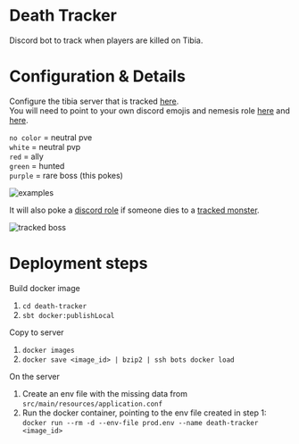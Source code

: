 # Death Tracker

Discord bot to track when players are killed on Tibia.    

# Configuration & Details

Configure the tibia server that is tracked [here](https://github.com/Leo32onGIT/death-tracker/blob/main/death-tracker/src/main/scala/com/kiktibia/deathtracker/tibiadata/TibiaDataClient.scala#L20).    
You will need to point to your own discord emojis and nemesis role [here](https://github.com/Leo32onGIT/death-tracker/blob/main/death-tracker/src/main/resources/application.conf#L6-L23) and [here](https://github.com/Leo32onGIT/death-tracker/blob/main/death-tracker/src/main/scala/com/kiktibia/deathtracker/DeathTrackerStream.scala#L190-L194).

  `no color` = neutral pve    
  `white` = neutral pvp    
  `red` = ally    
  `green` = hunted    
  `purple` = rare boss (this pokes)    

![examples](https://i.imgur.com/nMJK05h.gif)

It will also poke a [discord role](https://github.com/Leo32onGIT/death-tracker/blob/main/death-tracker/src/main/resources/application.conf#L23) if someone dies to a [tracked monster](https://github.com/Leo32onGIT/death-tracker/blob/main/death-tracker/src/main/resources/application.conf#L24-L94).

![tracked boss](https://i.imgur.com/Tjofi3h.png)

# Deployment steps

Build docker image  
1. `cd death-tracker`
1. `sbt docker:publishLocal`

Copy to server  
1. `docker images`
1. `docker save <image_id> | bzip2 | ssh bots docker load`

On the server
1. Create an env file with the missing data from `src/main/resources/application.conf`
1. Run the docker container, pointing to the env file created in step 1: `docker run --rm -d --env-file prod.env --name death-tracker <image_id>`
